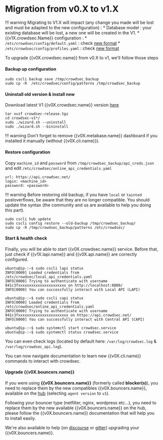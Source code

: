 # Migration from v0.X to v1.X

!!! warning
        Migrating to V1.X will impact (any change you made will be lost and must be adapted to the new configuration) :
                * Database model : your existing database will be lost, a new one will be created in the V1.
                * {{v1X.crowdsec.Name}} configuration :
                        * `/etc/crowdsec/config/default.yaml` : check [new format](/Crowdsec/v1/references/crowdsec-config/#configuration-format)
                        * `/etc/crowdsec/config/profiles.yaml` : check [new format](/Crowdsec/v1/references/profiles/#profiles-configurations)

To upgrade {{v0X.crowdsec.name}} from v0.X to v1, we'll follow those steps

#### Backup up configuration

```
sudo cscli backup save /tmp/crowdsec_backup
sudo cp -R  /etc/crowdsec/config/patterns /tmp/crowdsec_backup
```

#### Uninstall old version & install new 

Download latest V1 {{v0X.crowdsec.name}} version [here]({{v0X.crowdsec.download_url}})

```
tar xvzf crowdsec-release.tgz
cd crowdsec-v1*/
sudo ./wizard.sh --uninstall
sudo ./wizard.sh --bininstall
```

!!! warning
        Don't forget to remove {{v0X.metabase.name}} dashboard if you installed it manually (without {{v0X.cli.name}}).

#### Restore configuration

Copy `machine_id` and `password` from `/tmp/crowdsec_backup/api_creds.json` and edit `/etc/crowdsec/online_api_credentials.yaml`

```
url: https://api.crowdsec.net/
login: <machine_id>
password: <password>
```

!!! warning
        Before restoring old backup, if you have `local` or `tainted` postoverflows, be aware that they are no longer compatible. You should update the syntax (the community and us are available to help you doing this part).
```
sudo cscli hub update
sudo cscli config restore --old-backup /tmp/crowdsec_backup/
sudo cp -R /tmp/crowdsec_backup/patterns /etc/crowdsec/
```

#### Start & health check

Finally, you will be able to start {{v0X.crowdsec.name}} service. Before that, just check if {{v1X.lapi.name}} and {{v0X.api.name}} are correctly configured.

```
ubuntu@ip-:~$ sudo cscli lapi status 
INFO[0000] Loaded credentials from /etc/crowdsec/local_api_credentials.yaml 
INFO[0000] Trying to authenticate with username 941c3fxxxxxxxxxxxxxxxxxxxxxx on http://localhost:8080/ 
INFO[0000] You can successfully interact with Local API (LAPI)

ubuntu@ip-:~$ sudo cscli capi status 
INFO[0000] Loaded credentials from /etc/crowdsec/online_api_credentials.yaml 
INFO[0000] Trying to authenticate with username 941c3fxxxxxxxxxxxxxxxxxxxxxxx on https://api.crowdsec.net/ 
INFO[0000] You can successfully interact with Central API (CAPI)

ubuntu@ip-:~$ sudo systemctl start crowdsec.service
ubuntu@ip-:~$ sudo systemctl status crowdsec.service
```

You can even check logs (located by default here: `/var/log/crowdsec.log` & `/var/log/crowdsec_api.log`).

You can now navigate documentation to learn new {{v0X.cli.name}} commands to interact with crowdsec.

#### Upgrade {{v0X.bouncers.name}}

If you were using **{{v0X.bouncers.name}}** (formerly called **blocker(s)**), you need to replace them by the new compatibles {{v0X.bouncers.name}}, available on the [hub](https://hub.crowdsec.net/browse/#bouncers) (selecting `agent version` to `v1`).

Following your bouncer type (netfilter, nginx, wordpress etc...), you need to replace them by the new available {{v0X.bouncers.name}} on the hub, please follow the {{v0X.bouncers.name}} documentation that will help you to install easily.

We're also available to help (on [discourse](https://discourse.crowdsec.net/) or [gitter](https://gitter.im/crowdsec-project/community)) upgrading your {{v0X.bouncers.name}}.